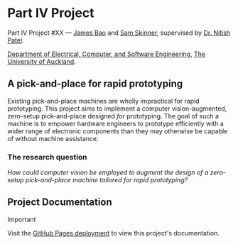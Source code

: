 # Part IV Project

Part IV Project #XX — [James Bao](https://) and [Sam Skinner](https://www.linkedin.com/in/sam-skinner-752347224/), supervised by [Dr. Nitish Patel](https://profiles.auckland.ac.nz/nd-patel).

[Department of Electrical, Computer, and Software Engineering](https://www.auckland.ac.nz/en/engineering/about-the-faculty/electrical-computer-and-software-engineering.html), [The University of Auckland](https://www.auckland.ac.nz/en.html).

## A pick-and-place for rapid prototyping

Existing pick-and-place machines are wholly impractical for rapid prototyping. This project aims to implement a computer vision-augmented, zero-setup pick-and-place designed *for* prototyping. The goal of such a machine is to empower hardware engineers to prototype efficiently with a wider range of electronic components than they may otherwise be capable of without machine assistance.

### The research question

*How could computer vision be employed to augment the design of a zero-setup pick-and-place machine tailored for rapid prototyping?*

## Project Documentation

> [!important]
> Visit the [GitHub Pages deployment](https://docs.jamesnzl.xyz/p4p) to view this project's documentation.

